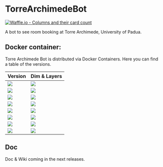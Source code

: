 # TorreArchimedeBot


[![Waffle.io - Columns and their card count](https://badge.waffle.io/Augugrumi/TorreArchimedeBot.svg?columns=all)](https://waffle.io/Augugrumi/TorreArchimedeBot)


A bot to see room booking at Torre Archimede, University of Padua.

## Docker container:

Torre Archimede Bot is distributed via Docker Containers. Here you can find a table of the versions.

| Version 	| Dim & Layers 	|
|---------	|--------------	|
|[![](https://images.microbadger.com/badges/version/polpetta/torrearchimedebot.svg)](https://microbadger.com/images/polpetta/torrearchimedebot "Get your own version badge on microbadger.com")|[![](https://images.microbadger.com/badges/image/polpetta/torrearchimedebot.svg)](https://microbadger.com/images/polpetta/torrearchimedebot "Get your own image badge on microbadger.com")|
|[![](https://images.microbadger.com/badges/version/polpetta/torrearchimedebot:v0.1.1.svg)](https://microbadger.com/images/polpetta/torrearchimedebot:v0.1.1 "Get your own version badge on microbadger.com")|[![](https://images.microbadger.com/badges/image/polpetta/torrearchimedebot:v0.1.1.svg)](https://microbadger.com/images/polpetta/torrearchimedebot:v0.1.1 "Get your own image badge on microbadger.com")|
|[![](https://images.microbadger.com/badges/version/polpetta/torrearchimedebot:v0.1.2.svg)](https://microbadger.com/images/polpetta/torrearchimedebot:v0.1.2 "Get your own version badge on microbadger.com")|[![](https://images.microbadger.com/badges/image/polpetta/torrearchimedebot:v0.1.2.svg)](https://microbadger.com/images/polpetta/torrearchimedebot:v0.1.2 "Get your own image badge on microbadger.com")|
|[![](https://images.microbadger.com/badges/version/polpetta/torrearchimedebot:v0.1.3.svg)](https://microbadger.com/images/polpetta/torrearchimedebot:v0.1.3 "Get your own version badge on microbadger.com")|[![](https://images.microbadger.com/badges/image/polpetta/torrearchimedebot:v0.1.3.svg)](https://microbadger.com/images/polpetta/torrearchimedebot:v0.1.3 "Get your own image badge on microbadger.com")|
|[![](https://images.microbadger.com/badges/version/polpetta/torrearchimedebot:v0.2.0.svg)](https://microbadger.com/images/polpetta/torrearchimedebot:v0.2.0 "Get your own version badge on microbadger.com")|[![](https://images.microbadger.com/badges/image/polpetta/torrearchimedebot:v0.2.0.svg)](https://microbadger.com/images/polpetta/torrearchimedebot:v0.2.0 "Get your own image badge on microbadger.com")|
|[![](https://images.microbadger.com/badges/version/polpetta/torrearchimedebot:v0.3.0.svg)](https://microbadger.com/images/polpetta/torrearchimedebot:v0.3.0 "Get your own version badge on microbadger.com")|[![](https://images.microbadger.com/badges/image/polpetta/torrearchimedebot:v0.3.0.svg)](https://microbadger.com/images/polpetta/torrearchimedebot:v0.3.0 "Get your own image badge on microbadger.com")|
|[![](https://images.microbadger.com/badges/version/polpetta/torrearchimedebot:v0.3.5.svg)](https://microbadger.com/images/polpetta/torrearchimedebot:v0.3.5 "Get your own version badge on microbadger.com")|[![](https://images.microbadger.com/badges/image/polpetta/torrearchimedebot:v0.3.5.svg)](https://microbadger.com/images/polpetta/torrearchimedebot:v0.3.5 "Get your own image badge on microbadger.com")|
|[![](https://images.microbadger.com/badges/version/polpetta/torrearchimedebot:v0.3.6.svg)](https://microbadger.com/images/polpetta/torrearchimedebot:v0.3.5 "Get your own version badge on microbadger.com")|[![](https://images.microbadger.com/badges/image/polpetta/torrearchimedebot:v0.3.6.svg)](https://microbadger.com/images/polpetta/torrearchimedebot:v0.3.5 "Get your own image badge on microbadger.com")|

## Doc

Doc & Wiki coming in the next releases.
